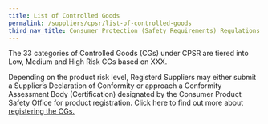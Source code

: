 ```yaml
---
title: List of Controlled Goods
permalink: /suppliers/cpsr/list-of-controlled-goods
third_nav_title: Consumer Protection (Safety Requirements) Regulations (CPSR)
---
```

The 33 categories of Controlled Goods (CGs) under CPSR are tiered into Low, Medium and High Risk CGs based on XXX. 

Depending on the product risk level, Registerd Suppliers may either submit a Supplier’s Declaration of Conformity or approach a Conformity Assessment Body (Certification) designated by the Consumer Product Safety Office for product registration. Click here to find out more about [registering the CGs.](/suppliers/cpsr/registering-controlled-goods)

